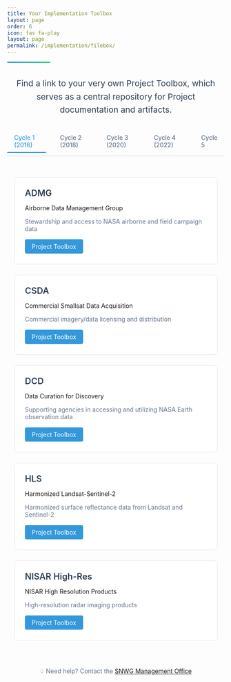 ```yaml
---
title: Your Implementation Toolbox
layout: page
order: 6
icon: fas fa-play
layout: page
permalink: /implementation/filebox/
---
```


<div class="header-line"></div>

<div class="intro-section">
  <p class="lead-text">Find a link to your very own Project Toolbox, which serves as a central repository for Project documentation and artifacts.</p>
</div>

<div class="cycle-tabs">
  <input type="radio" id="cycle1" name="cycles" checked>
  <input type="radio" id="cycle2" name="cycles">
  <input type="radio" id="cycle3" name="cycles">
  <input type="radio" id="cycle4" name="cycles">
  <input type="radio" id="cycle5" name="cycles">
  
  <div class="tab-labels">
    <label for="cycle1">Cycle 1 (2016)</label>
    <label for="cycle2">Cycle 2 (2018)</label>
    <label for="cycle3">Cycle 3 (2020)</label>
    <label for="cycle4">Cycle 4 (2022)</label>
    <label for="cycle5">Cycle 5</label>
  </div>

  <div class="projects-container">
    <!-- Cycle 1 Projects -->
    <div class="project-grid">
      <!-- ADMG -->
      <div class="project-card">
        <div class="project-header">
          <h3>ADMG</h3>
        </div>
        <p>Airborne Data Management Group</p>
        <p class="project-description">Stewardship and access to NASA airborne and field campaign data</p>
        <div class="project-links">
          <a href="https://github.com/orgs/NASA-IMPACT/projects/140/views/1" target="_blank" class="resource-link">Project Toolbox</a>
        </div>
      </div>
      <!-- CSDA -->
      <div class="project-card">
        <div class="project-header">
          <h3>CSDA</h3>
        </div>
        <p>Commercial Smallsat Data Acquisition</p>
        <p class="project-description">Commercial imagery/data licensing and distribution</p>
        <div class="project-links">
          <a href="https://github.com/orgs/NASA-IMPACT/projects/140/views/1" target="_blank" class="resource-link">Project Toolbox</a>
        </div>
      </div>
      <!-- DCD -->
      <div class="project-card">
        <div class="project-header">
          <h3>DCD</h3>
        </div>
        <p>Data Curation for Discovery</p>
        <p class="project-description">Supporting agencies in accessing and utilizing NASA Earth observation data</p>
        <div class="project-links">
          <a href="https://github.com/orgs/NASA-IMPACT/projects/140/views/1" target="_blank" class="resource-link">Project Toolbox</a>
        </div>
      </div>
      <!-- HLS -->
      <div class="project-card">
        <div class="project-header">
          <h3>HLS</h3>
        </div>
        <p>Harmonized Landsat-Sentinel-2</p>
        <p class="project-description">Harmonized surface reflectance data from Landsat and Sentinel-2</p>
        <div class="project-links">
          <a href="https://github.com/orgs/NASA-IMPACT/projects/140/views/1" target="_blank" class="resource-link">Project Toolbox</a>
        </div>
      </div>
      <!-- NISAR High-Res -->
      <div class="project-card">
        <div class="project-header">
          <h3>NISAR High-Res</h3>
        </div>
        <p>NISAR High Resolution Products</p>
        <p class="project-description">High-resolution radar imaging products</p>
        <div class="project-links">
          <a href="https://github.com/orgs/NASA-IMPACT/projects/140/views/1" target="_blank" class="resource-link">Project Toolbox</a>
        </div>
      </div>
    </div>
    <!-- Cycle 2 Projects -->
    <div class="project-grid">
      <!-- AC-GEOS -->
      <div class="project-card">
        <div class="project-header">
          <h3>AC-GEOS</h3>
        </div>
        <p>Atmospheric Composition using GEOS</p>
        <p class="project-description">Atmospheric composition reanalysis using GEOS-5</p>
        <div class="project-links">
          <a href="https://github.com/orgs/NASA-IMPACT/projects/140/views/1" target="_blank" class="resource-link">Project Toolbox</a>
        </div>
      </div>
      <!-- Freeboard & Ice -->
      <div class="project-card">
        <div class="project-header">
          <h3>ICESat-2</h3>
        </div>
        <p>Freeboard & Ice Thickness Products</p>
        <p class="project-description">Low latency products over Great Lakes region</p>
        <div class="project-links">
          <a href="https://github.com/orgs/NASA-IMPACT/projects/140/views/1" target="_blank" class="resource-link">Project Toolbox</a>
        </div>
      </div>
      <!-- Internet of Animals -->
      <div class="project-card">
        <div class="project-header">
          <h3>Internet of Animals</h3>
        </div>
        <p>ICARUS Animal Tracking System</p>
        <p class="project-description">Miniaturized animal tracking technology</p>
        <div class="project-links">
          <a href="https://github.com/orgs/NASA-IMPACT/projects/140/views/1" target="_blank" class="resource-link">Project Toolbox</a>
        </div>
      </div>
      <!-- NISAR SM -->
      <div class="project-card">
        <div class="project-header">
          <h3>NISAR SM</h3>
        </div>
        <p>NISAR Soil Moisture</p>
        <p class="project-description">High-resolution soil moisture measurements</p>
        <div class="project-links">
          <a href="https://github.com/orgs/NASA-IMPACT/projects/140/views/1" target="_blank" class="resource-link">Project Toolbox</a>
        </div>
      </div>
      <!-- OPERA -->
      <div class="project-card">
        <div class="project-header">
          <h3>OPERA</h3>
        </div>
        <p>OPERA Suite (DSWX, DIST, DISP)</p>
        <p class="project-description">Comprehensive remote sensing analysis products</p>
        <div class="project-links">
          <a href="https://github.com/orgs/NASA-IMPACT/projects/140/views/1" target="_blank" class="resource-link">Project Toolbox</a>
        </div>
      </div>
      <!-- Radiation & Clouds -->
      <div class="project-card">
        <div class="project-header">
          <h3>Radiation & Clouds</h3>
        </div>
        <p>SatCorps Cloud Analysis</p>
        <p class="project-description">Cloud and radiation data products</p>
        <div class="project-links">
          <a href="https://github.com/orgs/NASA-IMPACT/projects/140/views/1" target="_blank" class="resource-link">Project Toolbox</a>
        </div>
      </div>
      <!-- Water Quality -->
      <div class="project-card">
        <div class="project-header">
          <h3>Water Quality</h3>
        </div>
        <p>Water Quality Products</p>
        <p class="project-description">Ocean and inland water quality monitoring</p>
        <div class="project-links">
          <a href="https://github.com/orgs/NASA-IMPACT/projects/140/views/1" target="_blank" class="resource-link">Project Toolbox</a>
        </div>
      </div>
    </div>
    <!-- Cycle 3 Projects -->
    <div class="project-grid">
      <!-- Air Quality -->
      <div class="project-card">
        <div class="project-header">
          <h3>Air Quality</h3>
        </div>
        <p>Air Quality Monitoring Network</p>
        <p class="project-description">Extended Pandora air quality sensor network</p>
        <div class="project-links">
          <a href="https://github.com/orgs/NASA-IMPACT/projects/140/views/1" target="_blank" class="resource-link">Project Toolbox</a>
        </div>
      </div>
      <!-- EarthDEM 2.0 -->
      <div class="project-card">
        <div class="project-header">
          <h3>EarthDEM 2.0</h3>
        </div>
        <p>Global Digital Elevation Model</p>
        <p class="project-description">High-resolution elevation data products</p>
        <div class="project-links">
          <a href="https://github.com/orgs/NASA-IMPACT/projects/140/views/1" target="_blank" class="resource-link">Project Toolbox</a>
        </div>
      </div>
      <!-- PBL -->
      <div class="project-card">
        <div class="project-header">
          <h3>PBL</h3>
        </div>
        <p>Planetary Boundary Layer Products</p>
        <p class="project-description">Merged GNSS-RO/Atmospheric measurements</p>
        <div class="project-links">
          <a href="https://github.com/orgs/NASA-IMPACT/projects/140/views/1" target="_blank" class="resource-link">Project Toolbox</a>
        </div>
      </div>
      <!-- Sea Ice -->
      <div class="project-card">
        <div class="project-header">
          <h3>Sea Ice</h3>
        </div>
        <p>Sea Ice from Sea Surface Salinity</p>
        <p class="project-description">Enhanced sea surface salinity products</p>
        <div class="project-links">
          <a href="https://github.com/orgs/NASA-IMPACT/projects/140/views/1" target="_blank" class="resource-link">Project Toolbox</a>
        </div>
      </div>
      <!-- TEMPO NRT -->
      <div class="project-card">
        <div class="project-header">
          <h3>TEMPO NRT</h3>
        </div>
        <p>TEMPO/GOES Near Real-Time Products</p>
        <p class="project-description">Near real-time atmospheric measurements</p>
        <div class="project-links">
          <a href="https://github.com/orgs/NASA-IMPACT/projects/140/views/1" target="_blank" class="resource-link">Project Toolbox</a>
        </div>
      </div>
      <!-- HLS-VI -->
      <div class="project-card">
        <div class="project-header">
          <h3>HLS-VI</h3>
        </div>
        <p>Global HLS-Derived Vegetation Indices</p>
        <p class="project-description">Vegetation index products from HLS data</p>
        <div class="project-links">
          <a href="https://github.com/orgs/NASA-IMPACT/projects/140/views/1" target="_blank" class="resource-link">Project Toolbox</a>
        </div>
      </div>
    </div>
    <!-- Cycle 4 Projects -->
    <div class="project-grid">
      <!-- ARSET -->
      <div class="project-card">
        <div class="project-header">
          <h3>ARSET</h3>
        </div>
        <p>Applied Remote Sensing Training</p>
        <p class="project-description">Targeted remote sensing training program</p>
        <div class="project-links">
          <a href="https://github.com/orgs/NASA-IMPACT/projects/140/views/1" target="_blank" class="resource-link">Project Toolbox</a>
        </div>
      </div>
      <!-- GABAN -->
      <div class="project-card">
        <div class="project-header">
          <h3>GABAN</h3>
        </div>
        <p>Global Algal Blooms Assessment Network</p>
        <p class="project-description">Algal bloom monitoring and assessment</p>
        <div class="project-links">
          <a href="https://github.com/orgs/NASA-IMPACT/projects/140/views/1" target="_blank" class="resource-link">Project Toolbox</a>
        </div>
      </div>
      <!-- HLS-LL -->
      <div class="project-card">
        <div class="project-header">
          <h3>HLS-LL</h3>
        </div>
        <p>HLS Low Latency</p>
        <p class="project-description">Reduced latency HLS data products</p>
        <div class="project-links">
          <a href="https://github.com/orgs/NASA-IMPACT/projects/140/views/1" target="_blank" class="resource-link">Project Toolbox</a>
        </div>
      </div>
      <!-- Ocean Winds -->
      <div class="project-card">
        <div class="project-header">
          <h3>Ocean Winds</h3>
        </div>
        <p>Ocean Surface Winds</p>
        <p class="project-description">Multi-sensor ocean wind measurements</p>
        <div class="project-links">
          <a href="https://github.com/orgs/NASA-IMPACT/projects/140/views/1" target="_blank" class="resource-link">Project Toolbox</a>
        </div>
      </div>
      <!-- TEMPO Enhanced -->
      <div class="project-card">
        <div class="project-header">
          <h3>TEMPO Enhanced</h3>
        </div>
        <p>TEMPO Enhanced Products</p>
        <p class="project-description">Extended TEMPO atmospheric measurements</p>
        <div class="project-links">
          <a href="https://github.com/orgs/NASA-IMPACT/projects/140/views/1" target="_blank" class="resource-link">Project Toolbox</a>
        </div>
      </div> <!-- Closing project-card div -->
      <!-- VLM -->
      <div class="project-card">
        <div class="project-header">
          <h3>VLM</h3>
        </div>
        <p>Vertical Land Motion</p>
        <p class="project-description">Land surface elevation change monitoring</p>
        <div class="project-links">
          <a href="https://github.com/orgs/NASA-IMPACT/projects/140/views/1" target="_blank" class="resource-link">Project Toolbox</a>
        </div>
      </div> <!-- Closing project-card div -->
    </div> <!-- Closing project-grid div -->
    <!-- Cycle 5 Projects -->
    <div class="project-grid">
      <!-- C5 -->
      <div class="project-card">
        <div class="project-header">
          <h3>C5</h3>
          <div class="thematic-flags">
            <!-- To be determined -->
          </div>
        </div>
        <p>Cycle 5 Projects</p>
        <p class="project-description">Future cycle projects</p>
        <div class="project-links">
          <a href="https://github.com/orgs/NASA-IMPACT/projects/140/views/1" target="_blank" class="resource-link">Project Toolbox</a>
        </div>
      </div> <!-- Closing project-card div -->
    </div> <!-- Closing project-grid div -->
  </div>
<div>

<style>
/* Base styles */  
.header-line {  
    height: 3px;  
    background: linear-gradient(to right, #3498db, #2ecc71);  
    margin-top: 0.5rem;  
    border-radius: 2px;  
    width: 100px;  
}

.intro-section {  
    max-width: 800px;  
    margin: 2rem auto;  
    text-align: center;  
}

.lead-text {  
    font-size: 1.2rem;  
    color: #2c3e50;  
    line-height: 1.6;  
}

/* Tabs */  
.cycle-tabs {  
    margin: 2rem 0;  
}

.cycle-tabs input[type="radio"] {  
    display: none;  
}

.tab-labels {  
    display: flex;  
    gap: 1rem;  
    margin-bottom: 2rem;  
    border-bottom: 2px solid #e5e7eb;  
    padding-bottom: 0.5rem;  
}

.tab-labels label {  
    padding: 0.5rem 1rem;  
    cursor: pointer;  
    color: #64748b;  
    transition: all 0.3s ease;  
    font-weight: 500;  
}

.tab-labels label:hover {  
    color: #3498db;  
}

#cycle1:checked ~ .tab-labels label[for="cycle1"],  
#cycle2:checked ~ .tab-labels label[for="cycle2"],  
#cycle3:checked ~ .tab-labels label[for="cycle3"],  
#cycle4:checked ~ .tab-labels label[for="cycle4"],  
#cycle5:checked ~ .tab-labels label[for="cycle5"] {  
    color: #3498db;  
    border-bottom: 2px solid #3498db;  
    margin-bottom: -2px;  
}

/* Project Grid */  
.project-grid {  
    display: grid;  
    grid-template-columns: repeat(auto-fill, minmax(300px, 1fr));  
    gap: 1.5rem;  
    display: none;  
    padding: 1rem;  
}

#cycle1:checked ~ .projects-container .project-grid:nth-of-type(1),  
#cycle2:checked ~ .projects-container .project-grid:nth-of-type(2),  
#cycle3:checked ~ .projects-container .project-grid:nth-of-type(3),  
#cycle4:checked ~ .projects-container .project-grid:nth-of-type(4),  
#cycle5:checked ~ .projects-container .project-grid:nth-of-type(5) {  
    display: grid;  
}

/* Project Cards */  
.project-card {  
    background: white;  
    border: 1px solid #e5e7eb;  
    border-radius: 8px;  
    padding: 1.5rem;  
    transition: all 0.3s ease;  
}

.project-card:hover {  
    transform: translateY(-2px);  
    box-shadow: 0 4px 8px rgba(0, 0, 0, 0.1);  
}

.project-header {  
    display: flex;  
    justify-content: space-between;  
    align-items: flex-start;  
    margin-bottom: 0.5rem;  
}

.project-header h3 {  
    margin: 0;  
    color: #2c3e50;  
    font-size: 1.25rem;  
    font-weight: 600;  
}


/* Description */  
.project-description {  
    color: #64748b;  
    font-size: 0.875rem;  
    margin: 0.5rem 0;  
    flex-grow: 1;  
}

/* Links */  
.project-links {  
    margin-top: 1rem;  
}

.resource-link {  
    display: inline-block;  
    padding: 0.5rem 1rem;  
    background: #3498db;  
    color: white;  
    text-decoration: none;  
    border-radius: 4px;  
    font-size: 0.875rem;  
    transition: background 0.2s ease;  
}

.resource-link:hover {  
    background: #2980b9;  
}

/* Responsive */  
@media (max-width: 768px) {  
    .tab-labels {  
        flex-wrap: wrap;  
        gap: 0.5rem;  
    }  
     
    .tab-labels label {  
        flex: 1;  
        text-align: center;  
        font-size: 0.875rem;  
        padding: 0.5rem;  
    }  
     
    .project-grid {  
        grid-template-columns: 1fr;  
        padding: 0.5rem;  
    }  
     
    .project-header h3 {  
        font-size: 1.125rem;  
    }

    .thematic-flags {  
        max-width: 50%;  
    }

    .flag {  
        height: 20px;  
        width: 14px;  
    }

    .flag i {  
        font-size: 9px;  
    }  
}

/* Print Styles */  
@media print {  
    .project-card {  
        break-inside: avoid;  
        page-break-inside: avoid;  
    }  
     
    .resource-link {  
        border: 1px solid #3498db;  
        color: #3498db;  
        background: none;  
    }  
}
</style>
<script>
document.addEventListener('DOMContentLoaded', function() {
    // Smooth scrolling
    document.querySelectorAll('a[href^="#"]').forEach(anchor => {
        anchor.addEventListener('click', function (e) {
            e.preventDefault();
            document.querySelector(this.getAttribute('href')).scrollIntoView({
                behavior: 'smooth'
            });
        });
    });
});
</script>

<!--Image credit-->
<div class="credits" style="text-align: center; padding-top: 2rem; color: #64748b; font-size: 0.875rem;">
  <p>💡 Need help? Contact the <a href="mailto:cherrelle.j.tucker@nasa.gov">SNWG Management Office</a></p>
</div>


